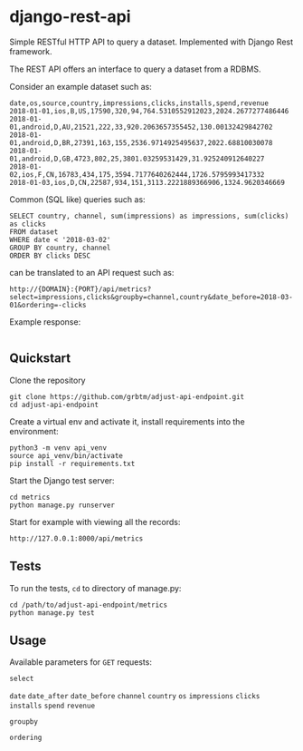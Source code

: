 # django-rest-api
Simple RESTful HTTP API to query a dataset. Implemented with Django Rest framework.

The REST API offers an interface to query a dataset from a RDBMS.

Consider an example dataset such as:
```
date,os,source,country,impressions,clicks,installs,spend,revenue
2018-01-01,ios,B,US,17590,320,94,764.5310552912023,2024.2677277486446
2018-01-01,android,D,AU,21521,222,33,920.2063657355452,130.00132429842702
2018-01-01,android,D,BR,27391,163,155,2536.9714925495637,2022.68810030078
2018-01-01,android,D,GB,4723,802,25,3801.03259531429,31.925240912640227
2018-01-02,ios,F,CN,16783,434,175,3594.7177640262444,1726.5795993417332
2018-01-03,ios,D,CN,22587,934,151,3113.2221889366906,1324.9620346669
```

Common (SQL like) queries such as:
```
SELECT country, channel, sum(impressions) as impressions, sum(clicks) as clicks
FROM dataset
WHERE date < '2018-03-02'
GROUP BY country, channel
ORDER BY clicks DESC
```

can be translated to an API request such as:
```
http://{DOMAIN}:{PORT}/api/metrics?select=impressions,clicks&groupby=channel,country&date_before=2018-03-01&ordering=-clicks
```

Example response:
```

```

## Quickstart
Clone the repository
```
git clone https://github.com/grbtm/adjust-api-endpoint.git
cd adjust-api-endpoint
```
Create a virtual env and activate it, install requirements into the environment:
```
python3 -m venv api_venv
source api_venv/bin/activate
pip install -r requirements.txt
```
Start the Django test server:
```
cd metrics
python manage.py runserver
```
Start for example with viewing all the records:
```
http://127.0.0.1:8000/api/metrics
```

## Tests
To run the tests, `cd` to directory of manage.py:
```
cd /path/to/adjust-api-endpoint/metrics
python manage.py test
```

## Usage

Available parameters for `GET` requests:

`select`

`date`
`date_after`
`date_before`
`channel`
`country`
`os`
`impressions`
`clicks`
`installs`
`spend`
`revenue`

`groupby`

`ordering`
